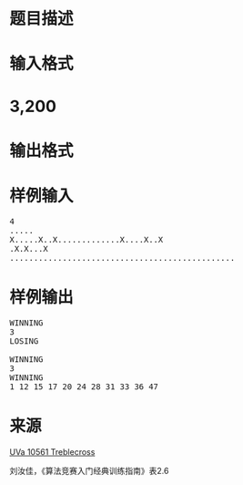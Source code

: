 

# 题目描述



# 输入格式



# 3,200



# 输出格式



# 样例输入


<pre>4
.....
X.....X..X.............X....X..X
.X.X...X
...............................................
</pre>

# 样例输出


<pre>WINNING
3
LOSING

WINNING
3
WINNING
1 12 15 17 20 24 28 31 33 36 47
</pre>

# 来源


<p>
<a href="http://uva.onlinejudge.org/index.php?option=com_onlinejudge&amp;Itemid=8&amp;category=477&amp;page=show_problem&amp;problem=1502" target="_blank">UVa 10561 Treblecross</a> 
</p>
<p>
刘汝佳，《算法竞赛入门经典训练指南》表2.6
</p>
